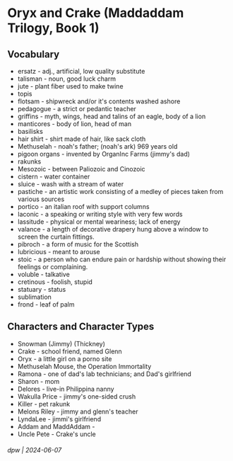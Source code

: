 # Oryx and Crake (Maddaddam Trilogy, Book 1)

## Vocabulary

* ersatz - adj., artificial, low quality substitute
* talisman - noun, good luck charm
* jute - plant fiber used to make twine
* topis
* flotsam - shipwreck and/or it's contents washed ashore
* pedagogue - a strict or pedantic teacher
* griffins - myth, wings, head and talins of an eagle, body of a lion
* manticores - body of lion, head of man
* basilisks
* hair shirt - shirt made of hair, like sack cloth
* Methuselah - noah's father; (noah's ark) 969 years old
* pigoon organs - invented by OrganInc Farms (jimmy's dad)
* rakunks
* Mesozoic - between Paliozoic and Cinozoic
* cistern - water container
* sluice - wash with a stream of water
* pastiche - an artistic work consisting of a medley of pieces taken from various sources
* portico - an italian roof with support columns
* laconic - a speaking or writing style with very few words
* lassitude - physical or mental weariness; lack of energy
* valance - a length of decorative drapery hung above a window to screen the curtain fittings.
* pibroch - a form of music for the Scottish 
* lubricious - meant to arouse
* stoic - a person who can endure pain or hardship without showing their feelings or complaining.
* voluble - talkative
* cretinous - foolish, stupid
* statuary - status
* sublimation
* frond - leaf of palm

## Characters and Character Types

* Snowman (Jimmy) (Thickney)
* Crake - school friend, named Glenn
* Oryx - a little girl on a porno site
* Methuselah Mouse, the Operation Immortality
* Ramona - one of dad's lab technicians; and Dad's girlfriend
* Sharon - mom
* Delores - live-in Philippina nanny
* Wakulla Price - jimmy's one-sided crush
* Killer - pet rakunk
* Melons Riley - jimmy and glenn's teacher
* LyndaLee - jimmi's girlfriend
* Addam and MaddAddam - 
* Uncle Pete - Crake's uncle

###### dpw | 2024-06-07
